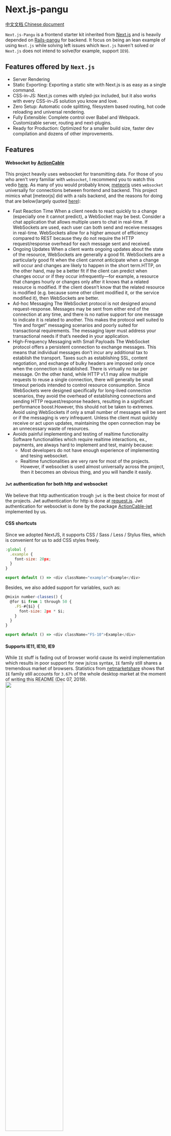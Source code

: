 # Next.js-pangu

[中文文档 Chinese document](/README.CN.md)

`Next.js-Pangu` is a frontend starter kit inherited from [Next.js](https://github.com/zeit/next.js/) and is heavily depended on [Rails-pangu](https://github.com/paiyou-network/rails-pangu) for backend. It focus on being an lean example of using `Next.js` while solving left issues which `Next.js` haven't solved or `Next.js` does not intend to solve(for example, support `IE9`). 


## Features offered by `Next.js`

* Server Rendering
* Static Exporting: Exporting a static site with Next.js is as easy as a single command.
* CSS-in-JS: Next.js comes with styled-jsx included, but it also works with every CSS-in-JS solution you know and love.
* Zero Setup: Automatic code splitting, filesystem based routing, hot code reloading and universal rendering.
* Fully Extensible: Complete control over Babel and Webpack. Customizable server, routing and next-plugins.
* Ready for Production: Optimized for a smaller build size, faster dev compilation and dozens of other improvements.


## Features
#### Websocket by [ActionCable](https://edgeguides.rubyonrails.org/action_cable_overview.html)
This project heavily uses websocket for transmitting data.
For those of you who aren't very familiar with `websocket`, I recommend you to watch this vedio [here](https://www.youtube.com/watch?v=PjiXkJ6P9pQ).
As many of you would probably know, [meteorjs](https://www.meteor.com/) uses `websocket` universally for connections between frontend and backend. 
This project mimics what [meteorjs] did with a rails backend, and the reasons for doing that are below(largely quoted [here](https://blogs.windows.com/windowsdeveloper/2016/03/14/when-to-use-a-http-call-instead-of-a-websocket-or-http-2-0/)):
* Fast Reaction Time
  When a client needs to react quickly to a change (especially one it cannot predict), a WebSocket may be best. Consider a chat application that allows multiple users to chat in real-time. If WebSockets are used, each user can both send and receive messages in real-time. WebSockets allow for a higher amount of efficiency compared to REST because they do not require the HTTP request/response overhead for each message sent and received.
* Ongoing Updates
  When a client wants ongoing updates about the state of the resource, WebSockets are generally a good fit. WebSockets are a particularly good fit when the client cannot anticipate when a change will occur and changes are likely to happen in the short term.HTTP, on the other hand, may be a better fit if the client can predict when changes occur or if they occur infrequently—for example, a resource that changes hourly or changes only after it knows that a related resource is modified. If the client doesn’t know that the related resource is modified (e.g. because some other client modified it, or the service modified it), then WebSockets are better.
* Ad-hoc Messaging
  The WebSocket protocol is not designed around request-response. Messages may be sent from either end of the connection at any time, and there is no native support for one message to indicate it is related to another. This makes the protocol well suited to “fire and forget” messaging scenarios and poorly suited for transactional requirements. The messaging layer must address your transactional needs if that’s needed in your application.
* High-Frequency Messaging with Small Payloads
  The WebSocket protocol offers a persistent connection to exchange messages. This means that individual messages don’t incur any additional tax to establish the transport. Taxes such as establishing SSL, content negotiation, and exchange of bulky headers are imposed only once when the connection is established. There is virtually no tax per message. On the other hand, while HTTP v1.1 may allow multiple requests to reuse a single connection, there will generally be small timeout periods intended to control resource consumption. Since WebSockets were designed specifically for long-lived connection scenarios, they avoid the overhead of establishing connections and sending HTTP request/response headers, resulting in a significant performance boost.However, this should not be taken to extremes. Avoid using WebSockets if only a small number of messages will be sent or if the messaging is very infrequent. Unless the client must quickly receive or act upon updates, maintaining the open connection may be an unnecessary waste of resources.
* Avoids painful implementing and testing of realtime functionality
  Software functionalities which require realtime interactions, ex., payments, are always hard to implement and test, mainly because:
    * Most developers do not have enough experience of implementing and tesing websocket.
    * Realtime functionalities are very rare for most of the projects.
  However, if websocket is used almost universally across the project, then it becomes an obvious thing, and you will handle it easily.

#### `Jwt` authentication for both http and websocket
We believe that http authentication trough `jwt` is the best choice for most of the projects. 
Jwt authentication for http is done at [request.js](utils/request.js).
Jwt authentication for websocket is done by the package [ActionCable-jwt](https://www.npmjs.com/package/actioncable-jwt) implemented by us.

#### CSS shortcuts

Since we adopted NextJS, it supports CSS / Sass / Less / Stylus files, which is convenient for us to add CSS styles freely.

```js
:global {
  .example {
    font-size: 20px;
  }
}

export default () => <div className="example">Example</div>
```

Besides, we also added support for variables, such as:

```js
@mixin number-classes() {
  @for $i from 1 through 50 {
    .FS-#{$i} {
      font-size: 2px * $i;
    }
  }
}

export default () => <div className="FS-10">Example</div>
```

#### Supports IE11, IE10, IE9

While `IE` stuff is fading out of browser world cause its weird implementation which results in poor support for new js/css syntax, `IE` family still shares a tremendous market of browsers. Statistics from [netmarketshare](https://gs.statcounter.com/browser-market-share/desktop/worldwide) shows that `IE` family still accounts for `3.67%` of the whole desktop market at the moment of writing this README (Dec 07, 2019).
<img src="./doc/desktop-browser-market-share.png" width="60%" align="middle" />

That's to say more than 3 out of 100 people will not be able to visit websites built by `Next.js`, which is intolerable for most web projects with out doubt.
The reasons why projects built with `Next.js` does not support `IE 9-11` are mainly:

- `Objects`(`Map`, `String`, `Array`) in `IE 9-11` do not contain functions but libraries or code contain usages of them. We offer file `lib/polyfill.js` to resolve this issue.
- Node modules contain syntax that IE can't recognize and polyfills can't fix, for example, arrow function `=>`. Our solution to solve this problem is actually hacky (any better solution is welcome as a `PR`) by adding files need to be transcompiled into [webpack config](https://github.com/zeit/next.js/blob/master/packages/next/build/webpack-config.ts) of `Next.js` through monkey patching in `next.config.js`. If any node module you added later offenses `IE 9-11`, you can do the same trick by adding paths with the code below.

```js
if (!isDev) {
  const moduleToBeResolved = /node_modules[\\\/](bizcharts|react-intl|intl-messageformat|intl-messageformat-parser|query-string|split-on-first|engine.io-client|strict-uri-encode)[\\\/]/
  config.module.rules[0].include.push(/(browser|common)\.js/, moduleToBeResolved)
  config.module.rules[0].exclude = path => {
    if (
      /next[\\/]dist[\\/]next-server[\\/]lib/.test(path) ||
      /next[\\/]dist[\\/]client/.test(path) ||
      /next[\\/]dist[\\/]pages/.test(path) ||
      /[\\/](strip-ansi|ansi-regex)[\\/]/.test(path) ||
      /(browser|common)\.js/.test(path)
    ) {
      return false
    }
    if (/node_modules/.test(path)) {
      return !moduleToBeResolved.test(path)
    }
  }
}
```

#### [Redux DevTools](https://github.com/reduxjs/redux-devtools)

`Redux DevTools` is a developer tool to power-up Redux development workflow or any other architecture which handles the state change.
We added support for `Redux DevTools` by following tutorial [here](https://github.com/reduxjs/redux-devtools/blob/master/docs/Walkthrough.md#manual-integration).
The shortcut keys for operating dock monitor of `Redux DevTools` are:

- `ctrl-h`: toggle visibility
- `ctrl-q`: change position

#### Convenient shortcut keys in [shortcuts.js](./utils/shortcuts.js)

- Switch between local/remote API server
  - By pressing `esc l`, page gets reloaded and the frontend will use `API_ROOT_LOCAL` of as local api host.
  - By pressing `esc r`, page gets reloaded and the frontend will figure out and use the best remote api host in `REMOTE_HOSTS` by `ping` each remote hosts.

## Quick start

- While this project is developed with Nodejs `v12.1.0`, you can try any version of Nodejs that works.
- Run `yarn` => `yarn dev`.

## Deployment

[Dockerfile](./Dockerfile) is attached for building this project, and run `bin/build.sh` to build it.

## Javascript libraries included

#### `readt-intl`

This library provides React components and an API to format dates, numbers, and strings, including pluralization and handling translations.

Note: some new API were called by new version of formatjs source code, but X5 core broswer crash when everytime these two method executed. If you want to use X5 core browser, please downgrade react-intl to below 3.0.

```
<IntlProvider locale={locale} messages={localeData[locale]}>
  <Provider store={store}>
    <Head />
    <Nav />
    <div style={{ minHeight: '100vh'  }}>
      <Component {...pageProps} />
    </div>
  </Provider>
</IntlProvider>

```

#### `Redux`

React is great, and it’s entirely possible to write a complete application using nothing but React. However, as an application gets more complex, sometimes it’s not as straightforward to use plain old React. Using a state management library like `Redux` can alleviate some of the issues that crop up in more complex applications.

#### Http connection (jwt authentication) with rails-pangu

#### Action Cable(rails way of websocket) connection (jwt authentication) with rails-pangu

#### babel-plugin-root-import

This module together with `eslint-import-resolver-babel-plugin-root-import` make importing long but often used paths easy by replacing paths with special characters, such as `~`, `%`. Below is related config code:

```js
  plugins: [
    '@babel/plugin-transform-arrow-functions',
    [
      'babel-plugin-root-import',
      {
        paths: [
          {
            rootPathSuffix: '.',
            rootPathPrefix: '~'
          },
          {
            rootPathSuffix: './redux/modules/',
            rootPathPrefix: '%'
          }
        ]
      }
    ]
  ]
  // babel.config.js

  settings: {
    'import/resolver': {
      node: {
        paths: [
          './'
        ]
      },
      'babel-plugin-root-import': [
          {
            'rootPathSuffix': '.',
            'rootPathPrefix': '~'
          },
          {
            'rootPathSuffix': './redux/modules/',
            'rootPathPrefix': '%'
          }
      ]
    }
  }
  // .eslintrc.js
```

## A deployment method

**[ZEIT Now](https://zeit.co/docs)** (https://zeit.co/docs) is a cloud platform for static sites and Serverless Functions. It enables developers to host websites and web services that deploy instantly, scale automatically, and requires no supervision, all with no configuration.

Getting started with `ZEIT Now` takes just a few steps and lets you get up and running with your new project in less than a minute.

## Example using nextjs-pangu

**[Example](https://nextjs-pangu.now.sh)** (https://nextjs-pangu.now.sh)

In this example, the front-end is implemented using [nextjs-pangu](https://github.com/paiyou-network/nextjs-pangu), and the back-end is implemented using [rails-pangu](https://github.com/paiyou-network/rails-pangu/). This example implements the following functions:

> - register, login, sign out your custom account;
> - create or delete your chat room, join or quit someone's chat room;
> - visible to all users in this chat room；
> - upload your custom avatar;
> - chat live with your friends in the chat room;
